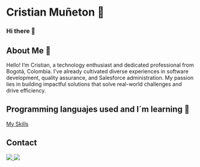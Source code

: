 Cristian Muñeton :grimacing:
================

### Hi there 👋


About Me :speech_balloon:
---------

Hello! I’m Cristian, a technology enthusiast and dedicated professional from Bogotá, Colombia. I’ve already cultivated diverse experiences in software development, quality assurance, and Salesforce administration. My passion lies in building impactful solutions that solve real-world challenges and drive efficiency.

Programming languajes used and I´m learning :wrench:
---------------------------
[My Skills](https://skillicons.dev/icons?i=js,html,css,python,php,mysql&perline=3)

Contact 
--------
<p>
  <a href="mailto:cmirjs03@gmail.com" target:"_blank">
    <img src="https://skillicons.dev/icons?i=gmail" />
  </a>
 <a href="https://www.linkedin.com/in/cristian-muneton/" target:"_blank">
    <img src="https://skillicons.dev/icons?i=linkedin" />
  </a>
</p>
